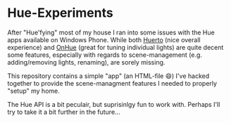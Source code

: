# Hue-Experiments

After "Hue'fying" most of my house I ran into some issues with the Hue apps available on Windows Phone. While both [Huerto](https://www.microsoft.com/en-us/store/apps/huetro-for-hue/9wzdncrfjj3t) (nice overall experience) and [OnHue](https://www.microsoft.com/en-gb/store/apps/onhue/9nblgggzk9wv) (great for tuning individual lights) are quite decent some features, especially with regards to scene-management (e.g. adding/removing lights, renaming), are sorely missing.

This repository contains a simple "app" (an HTML-file :smile:) I've hacked together to provide the scene-managment features I needed to properly "setup" my home. 

The Hue API is a bit peculair, but suprisinlgy fun to work with. Perhaps I'll try to take it a bit further in the future...
